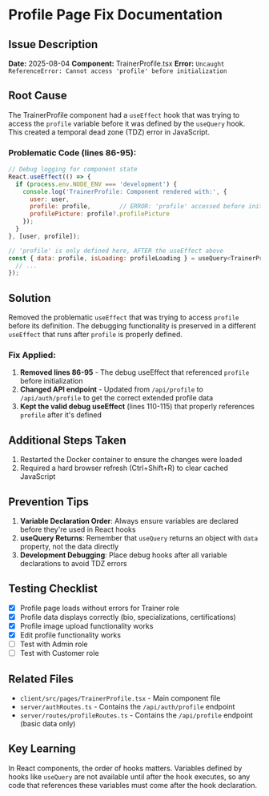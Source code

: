 # Profile Page Fix Documentation

## Issue Description
**Date:** 2025-08-04
**Component:** TrainerProfile.tsx
**Error:** `Uncaught ReferenceError: Cannot access 'profile' before initialization`

## Root Cause
The TrainerProfile component had a `useEffect` hook that was trying to access the `profile` variable before it was defined by the `useQuery` hook. This created a temporal dead zone (TDZ) error in JavaScript.

### Problematic Code (lines 86-95):
```javascript
// Debug logging for component state
React.useEffect(() => {
  if (process.env.NODE_ENV === 'development') {
    console.log('TrainerProfile: Component rendered with:', {
      user: user,
      profile: profile,        // ERROR: 'profile' accessed before initialization
      profilePicture: profile?.profilePicture
    });
  }
}, [user, profile]);

// 'profile' is only defined here, AFTER the useEffect above
const { data: profile, isLoading: profileLoading } = useQuery<TrainerProfile>({
  // ...
});
```

## Solution
Removed the problematic `useEffect` that was trying to access `profile` before its definition. The debugging functionality is preserved in a different `useEffect` that runs after `profile` is properly defined.

### Fix Applied:
1. **Removed lines 86-95** - The debug useEffect that referenced `profile` before initialization
2. **Changed API endpoint** - Updated from `/api/profile` to `/api/auth/profile` to get the correct extended profile data
3. **Kept the valid debug useEffect** (lines 110-115) that properly references `profile` after it's defined

## Additional Steps Taken
1. Restarted the Docker container to ensure the changes were loaded
2. Required a hard browser refresh (Ctrl+Shift+R) to clear cached JavaScript

## Prevention Tips
1. **Variable Declaration Order**: Always ensure variables are declared before they're used in React hooks
2. **useQuery Returns**: Remember that `useQuery` returns an object with `data` property, not the data directly
3. **Development Debugging**: Place debug hooks after all variable declarations to avoid TDZ errors

## Testing Checklist
- [x] Profile page loads without errors for Trainer role
- [x] Profile data displays correctly (bio, specializations, certifications)
- [x] Profile image upload functionality works
- [x] Edit profile functionality works
- [ ] Test with Admin role
- [ ] Test with Customer role

## Related Files
- `client/src/pages/TrainerProfile.tsx` - Main component file
- `server/authRoutes.ts` - Contains the `/api/auth/profile` endpoint
- `server/routes/profileRoutes.ts` - Contains the `/api/profile` endpoint (basic data only)

## Key Learning
In React components, the order of hooks matters. Variables defined by hooks like `useQuery` are not available until after the hook executes, so any code that references these variables must come after the hook declaration.
